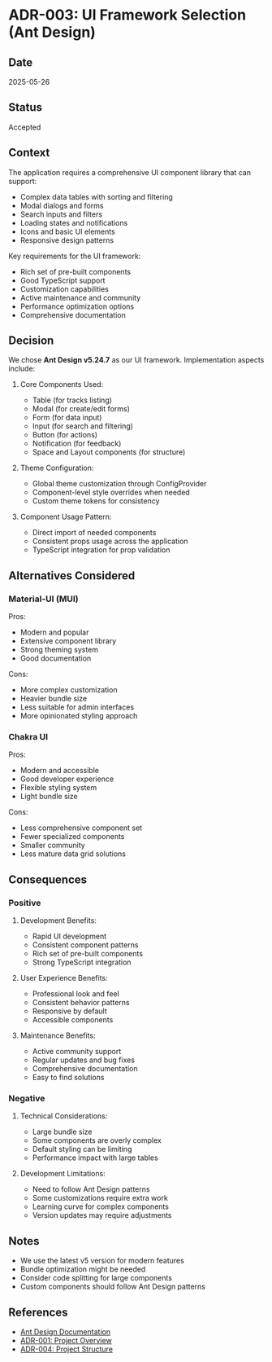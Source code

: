 # ADR-003: UI Framework Selection (Ant Design)

## Date

2025-05-26

## Status

Accepted

## Context

The application requires a comprehensive UI component library that can support:
- Complex data tables with sorting and filtering
- Modal dialogs and forms
- Search inputs and filters
- Loading states and notifications
- Icons and basic UI elements
- Responsive design patterns

Key requirements for the UI framework:
- Rich set of pre-built components
- Good TypeScript support
- Customization capabilities
- Active maintenance and community
- Performance optimization options
- Comprehensive documentation

## Decision

We chose **Ant Design v5.24.7** as our UI framework. Implementation aspects include:

1. Core Components Used:
   - Table (for tracks listing)
   - Modal (for create/edit forms)
   - Form (for data input)
   - Input (for search and filtering)
   - Button (for actions)
   - Notification (for feedback)
   - Space and Layout components (for structure)

2. Theme Configuration:
   - Global theme customization through ConfigProvider
   - Component-level style overrides when needed
   - Custom theme tokens for consistency

3. Component Usage Pattern:
   - Direct import of needed components
   - Consistent props usage across the application
   - TypeScript integration for prop validation

## Alternatives Considered

### Material-UI (MUI)

Pros:
- Modern and popular
- Extensive component library
- Strong theming system
- Good documentation

Cons:
- More complex customization
- Heavier bundle size
- Less suitable for admin interfaces
- More opinionated styling approach

### Chakra UI

Pros:
- Modern and accessible
- Good developer experience
- Flexible styling system
- Light bundle size

Cons:
- Less comprehensive component set
- Fewer specialized components
- Smaller community
- Less mature data grid solutions

## Consequences

### Positive

1. Development Benefits:
   - Rapid UI development
   - Consistent component patterns
   - Rich set of pre-built components
   - Strong TypeScript integration

2. User Experience Benefits:
   - Professional look and feel
   - Consistent behavior patterns
   - Responsive by default
   - Accessible components

3. Maintenance Benefits:
   - Active community support
   - Regular updates and bug fixes
   - Comprehensive documentation
   - Easy to find solutions

### Negative

1. Technical Considerations:
   - Large bundle size
   - Some components are overly complex
   - Default styling can be limiting
   - Performance impact with large tables

2. Development Limitations:
   - Need to follow Ant Design patterns
   - Some customizations require extra work
   - Learning curve for complex components
   - Version updates may require adjustments

## Notes

- We use the latest v5 version for modern features
- Bundle optimization might be needed
- Consider code splitting for large components
- Custom components should follow Ant Design patterns

## References

- [Ant Design Documentation](https://ant.design/)
- [ADR-001: Project Overview](./adr-001-project-overview.md)
- [ADR-004: Project Structure](./adr-004-project-structure.md) 